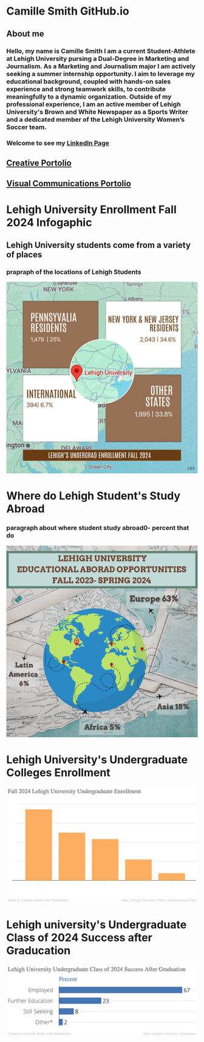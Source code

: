 # Camille Smith GitHub.io
## About me 
### Hello, my name is Camille Smith I am a current Student-Athlete at Lehigh University pursing a Dual-Degree in Marketing and Journalism. As a Marketing and Journalism major I am actively seeking a summer internship opportunity. I aim to leverage my educational background, coupled with hands-on sales experience and strong teamwork skills, to contribute meaningfully to a dynamic organization. Outside of my professional experience, I am an active member of Lehigh University's Brown and White Newspaper as a Sports Writer and a dedicated member of the Lehigh University Women’s Soccer team.

### Welcome to see my [LinkedIn Page](https://www.linkedin.com/in/camille-smith-94259b24b/)

## [Creative Portolio](https://camillesmithportfolio.my.canva.site)
## [Visual Communications Portolio](https://csmithvisualcommunications.my.canva.site)

# Lehigh University Enrollment Fall 2024 Infogaphic 
## Lehigh University students come from a variety of places
### prapraph of the locations of Lehigh Students 
![Lehigh University Enrollment Fall 2024](https://github.com/cesmith9/cesmith9.github.io/blob/main/Lehigh%20Undergrad%20Enrollment%20Fall%20'24.png?raw=true)

# Where do Lehigh Student's Study Abroad 
### paragraph about where student study abroad0- percent that do 
![Lehigh University Study Abroad Locations](https://github.com/cesmith9/cesmith9.github.io/blob/7e98bbeebc0aea95e04a306d10282d2dfdee7ec6/Study%20Abroad%20LU%20.png)

# Lehigh University's Undergraduate Colleges Enrollment 
![ my image](https://github.com/cesmith9/cesmith9.github.io/blob/main/Fall2024LU_UndergraduateEnrollment.png?raw=true)

# Lehigh university's Undergraduate Class of 2024 Success after Graducation
![Lehigh University Class of 2024 Success After Graduation](https://github.com/cesmith9/cesmith9.github.io/blob/6d976f665a251b8e0a26ba5ba086648bfddfef13/Lehigh_University_Undergraduate_Class_of_2024_Success_After_Graduation__Percent_chartbuilder.png)
